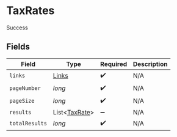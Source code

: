 # TaxRates

Success


## Fields

| Field                                           | Type                                            | Required                                        | Description                                     |
| ----------------------------------------------- | ----------------------------------------------- | ----------------------------------------------- | ----------------------------------------------- |
| `links`                                         | [Links](../../models/shared/Links.md)           | :heavy_check_mark:                              | N/A                                             |
| `pageNumber`                                    | *long*                                          | :heavy_check_mark:                              | N/A                                             |
| `pageSize`                                      | *long*                                          | :heavy_check_mark:                              | N/A                                             |
| `results`                                       | List<[TaxRate](../../models/shared/TaxRate.md)> | :heavy_minus_sign:                              | N/A                                             |
| `totalResults`                                  | *long*                                          | :heavy_check_mark:                              | N/A                                             |